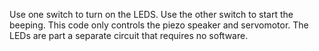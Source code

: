 Use one switch to turn on the LEDS.
Use the other switch to start the beeping.
This code only controls the piezo speaker and servomotor. The LEDs are part a separate circuit that requires no software.
